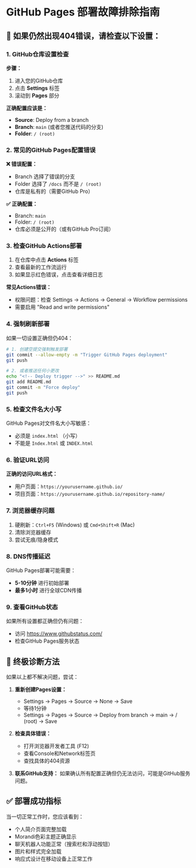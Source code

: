 # GitHub Pages 部署故障排除指南

## 🚨 如果仍然出现404错误，请检查以下设置：

### 1. GitHub仓库设置检查

**步骤：**
1. 进入您的GitHub仓库
2. 点击 **Settings** 标签
3. 滚动到 **Pages** 部分

**正确配置应该是：**
- **Source**: Deploy from a branch
- **Branch**: `main` (或者您推送代码的分支)
- **Folder**: `/ (root)`

### 2. 常见的GitHub Pages配置错误

**❌ 错误配置：**
- Branch 选择了错误的分支
- Folder 选择了 `/docs` 而不是 `/ (root)`
- 仓库是私有的（需要GitHub Pro）

**✅ 正确配置：**
- Branch: `main` 
- Folder: `/ (root)`
- 仓库必须是公开的（或有GitHub Pro订阅）

### 3. 检查GitHub Actions部署

1. 在仓库中点击 **Actions** 标签
2. 查看最新的工作流运行
3. 如果显示红色错误，点击查看详细日志

**常见Actions错误：**
- 权限问题：检查 Settings → Actions → General → Workflow permissions
- 需要启用 "Read and write permissions"

### 4. 强制刷新部署

如果一切设置正确但仍404：

```bash
# 1. 创建空提交强制触发部署
git commit --allow-empty -m "Trigger GitHub Pages deployment"
git push

# 2. 或者推送任何小更改
echo "<!-- Deploy trigger -->" >> README.md
git add README.md
git commit -m "Force deploy"
git push
```

### 5. 检查文件名大小写

GitHub Pages对文件名大小写敏感：
- 必须是 `index.html` （小写）
- 不能是 `Index.html` 或 `INDEX.html`

### 6. 验证URL访问

**正确的访问URL格式：**
- 用户页面：`https://yourusername.github.io/`
- 项目页面：`https://yourusername.github.io/repository-name/`

### 7. 浏览器缓存问题

1. 硬刷新：`Ctrl+F5` (Windows) 或 `Cmd+Shift+R` (Mac)
2. 清除浏览器缓存
3. 尝试无痕/隐身模式

### 8. DNS传播延迟

GitHub Pages部署可能需要：
- **5-10分钟** 进行初始部署
- **最多1小时** 进行全球CDN传播

### 9. 查看GitHub状态

如果所有设置都正确但仍有问题：
- 访问 https://www.githubstatus.com/
- 检查GitHub Pages服务状态

## 🔧 终极诊断方法

如果以上都不解决问题，尝试：

1. **重新创建Pages设置：**
   - Settings → Pages → Source → None → Save
   - 等待1分钟
   - Settings → Pages → Source → Deploy from branch → main → / (root) → Save

2. **检查具体错误：**
   - 打开浏览器开发者工具 (F12)
   - 查看Console和Network标签页
   - 查找具体的404资源

3. **联系GitHub支持：**
   如果确认所有配置正确但仍无法访问，可能是GitHub服务问题。

## ✅ 部署成功指标

当一切正常工作时，您应该看到：
- 个人简介页面完整加载
- Morandi色彩主题正确显示
- 聊天机器人功能正常（搜索栏和浮动按钮）
- 图片和样式完全加载
- 响应式设计在移动设备上正常工作